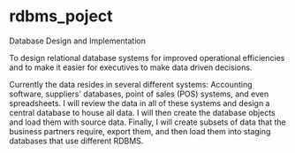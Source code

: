 # rdbms_poject
Database Design and Implementation


To design relational database systems for improved operational efficiencies and to make it easier for executives to make data driven decisions.

Currently the data resides in several different systems: Accounting software, suppliers' databases, point of sales (POS) systems, and even spreadsheets. I will review the data in all of these systems and design a central database to house all data. I will then create the database objects and load them with source data. Finally, I will create subsets of data that the business partners require, export them, and then load them into staging databases that use different RDBMS.
